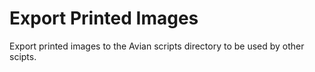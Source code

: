 # Export Printed Images
Export printed images to the Avian scripts directory to be used by other scipts.

